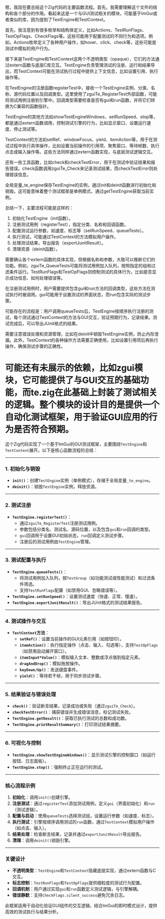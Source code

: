 嗯，我现在要总结这个Zig代码的主要函数流程。首先，我需要理解这个文件的结构和各个部分的作用。看起来这是一个与GUI测试相关的模块，可能基于ImGui或者类似的库，因为提到了TestEngine和TestContext。

首先，我注意到有很多枚举和结构体定义，比如Actions、TestRunFlags、TestOpFlags、CheckFlags等。这些可能用于配置测试的不同行为和选项。例如，Actions枚举定义了各种用户操作，如hover、click、check等，这些可能是测试中模拟的用户行为。

接下来是TestEngine和TestContext这两个不透明类型（opaque），它们的方法通过extern函数与底层C库交互。TestEngine负责管理测试的注册、运行和结果导出，而TestContext可能在测试执行过程中提供上下文信息，比如设置引用、执行操作等。

在TestEngine的注册函数registerTest中，接收一个TestEngine实例、分类、名称、源代码位置以及回调类型。这里使用了zguiTe_RegisterTest外部函数，可能将测试用例注册到引擎中。回调类型需要检查是否有gui和run函数，并将它们转换为C兼容的函数指针。

TestEngine的其他方法如showTestEngineWindows、setRunSpeed、stop等，都是通过extern函数调用，控制测试引擎的行为，比如显示窗口、设置运行速度、停止测试等。

TestContext的方法如setRef、windowFocus、yield、itemAction等，用于在测试过程中执行具体操作，比如设置当前操作的引用项、聚焦窗口、等待帧数、执行点击或输入操作等。这些方法同样通过extern函数实现，与底层测试逻辑交互。

还有一些工具函数，比如check和checkTestError，用于在测试中验证结果和报告错误。check函数调用zguiTe_Check来记录测试结果，而checkTestError则处理错误信息。

全局变量_te_engine保存TestEngine的实例，通过init和deinit函数进行初始化和销毁。这可能意味着整个测试框架是单例模式，通过getTestEngine获取当前实例。

总结一下，主要流程可能是这样的：
1. 初始化TestEngine（init函数）。
2. 注册测试用例（registerTest），指定分类、名称和回调函数。
3. 配置测试运行参数，如速度、标志等（setRunSpeed、queueTests）。
4. 执行测试，可能通过TestContext的方法模拟用户操作。
5. 处理测试结果，导出报告（exportJunitResult）。
6. 清理资源（deinit函数）。

需要确认各个extern函数的具体实现，但根据名称和参数，大致可以推断它们的功能。例如，zguiTe_QueueTests可能将测试用例加入队列，按照指定的组和过滤条件运行。TestRunFlags和TestOpFlags则控制测试的具体行为，比如是否显示成功信息、如何处理错误等。

在注册测试用例时，用户需要提供包含gui和run方法的回调类型，这些方法在测试执行时被调用。gui可能用于设置测试的界面状态，而run包含实际的测试步骤。

可能存在的流程是：用户调用queueTests后，TestEngine按顺序执行注册的测试，每个测试通过TestContext的方法与GUI交互，验证预期行为，记录结果。测试完成后，可以导出JUnit格式的结果。

需要注意错误处理和资源管理，比如在deinit中销毁TestEngine实例，防止内存泄漏。此外，TestContext的各种操作方法需要正确使用，比如设置引用项后再执行操作，确保测试步骤的正确性。

可能还有未展示的依赖，比如zgui模块，它可能提供了与GUI交互的基础功能，而te.zig在此基础上封装了测试相关的逻辑。整个模块的设计目的是提供一个自动化测试框架，用于验证GUI应用的行为是否符合预期。
================================================
这个Zig代码实现了一个基于ImGui的GUI测试框架，主要围绕`TestEngine`和`TestContext`展开。以下是核心函数流程的总结：

---

### **1. 初始化与销毁**
- **`init()`**：创建`TestEngine`实例（单例模式），存储于全局变量`_te_engine`。
- **`deinit()`**：销毁`TestEngine`实例，释放资源。

---

### **2. 测试注册**
- **`TestEngine.registerTest()`**：
  - 通过`zguiTe_RegisterTest`注册测试用例。
  - 参数包括分类名、测试名、源码位置，以及包含`gui`和`run`回调的类型。
  - `gui`回调用于设置GUI初始状态，`run`回调定义测试步骤。
  - 注册后的测试用例由`TestEngine`管理。

---

### **3. 测试配置与执行**
- **`TestEngine.queueTests()`**：
  - 将测试用例加入队列，按`TestGroup`（如功能测试或性能测试）和过滤条件筛选。
  - 支持`TestRunFlags`配置（如禁用GUI、忽略错误等）。
- **`TestEngine.setRunSpeed()`**：设置测试速度（快速、正常、慢速）。
- **`TestEngine.exportJunitResult()`**：导出JUnit格式的测试结果报告。

---

### **4. 测试操作与交互**
- **`TestContext`方法**：
  - **`setRef()`**：设置当前操作的GUI元素引用（如按钮ID）。
  - **`itemAction()`**：执行指定操作（点击、输入、勾选等），支持`TestOpFlags`（如禁用自动展开窗口）。
  - **`itemInput*Value()`**：模拟输入文本、整数或浮点值到指定元素。
  - **`dragAndDrop()`**：模拟拖放操作。
  - **`keyDown/Up()`**：发送键盘事件。
  - **`yield()`**：等待若干帧，用于同步测试步骤。

---

### **5. 结果验证与错误处理**
- **`check()`**：验证断言结果，记录成功或失败（通过`zguiTe_Check`）。
- **`checkTestError()`**：捕获错误并生成错误消息，标记测试失败。
- **`TestEngine.getResult()`**：获取已执行测试的总数和成功数。
- **`TestEngine.printResultSummary()`**：打印测试结果摘要。

---

### **6. 可视化与控制**
- **`TestEngine.showTestEngineWindows()`**：显示测试引擎的控制窗口（如运行按钮、日志面板）。
- **`TestEngine.stop()`**：强制终止正在运行的测试。

---

### **核心流程示例**
1. **初始化**：调用`init()`创建引擎。
2. **注册测试**：通过`registerTest`添加测试用例，定义`gui`（界面初始化）和`run`（测试逻辑）。
3. **配置与启动**：使用`queueTests`选择测试组，设置运行参数（如速度、标志）。
4. **执行测试**：引擎按顺序调用测试的`run`函数，通过`TestContext`模拟用户操作（如点击、输入）。
5. **结果处理**：检查断言结果，记录并通过`exportJunitResult`导出报告。
6. **清理**：调用`deinit()`销毁引擎。

---

### **关键设计**
- **不透明类型**：`TestEngine`和`TestContext`隐藏底层实现，通过extern函数与C交互。
- **标志控制**：`TestRunFlags`和`TestOpFlags`提供细粒度的测试行为配置。
- **回调机制**：用户通过实现`gui`和`run`函数定义测试逻辑，与引擎解耦。
- **错误静默**：支持`CheckFlags.silent_success`避免冗余日志。

此框架适用于自动化验证GUI组件的交互逻辑，结合ImGui的即时模式设计，提供高效的测试执行与结果分析。